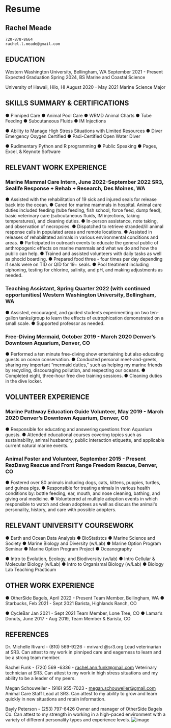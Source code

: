# Resume

## Rachel Meade
    720-878-8664
    rachel.l.meade@gmail.com


## EDUCATION

Western Washington University, Bellingham, WA September 2021 - Present Expected Graduation Spring 2024, BS Marine and Coastal Science

University of Hawaii, Hilo, HI August 2020 - May 2021 Marine Science Major

## SKILLS SUMMARY & CERTIFICATIONS
 
●	Pinniped Care
●	Animal Pool Care
●	WRMD Animal Charts
●	Tube Feeding
●	Subcutaneous Fluids
●	IM Injections
 
●	Ability to Manage High Stress Situations with Limited Resources
●	Diver Emergency Oxygen Certified
●	Padi-Certified Open Water Diver
 
●	Rudimentary Python and R programming
●	Public Speaking
●	Pages, Excel, & 
Keynote Software
 

## RELEVANT WORK EXPERIENCE
### Marine Mammal Care Intern, June 2022-September 2022 SR3, Sealife Response + Rehab + Research, Des Moines, WA
●	Assisted with the rehabilitation of 19 sick and injured seals for release back into the ocean.
●	Cared for marine mammals in hospital. Animal care duties included feeding (tube feeding, fish school, force feed, dump feed), basic veterinary care (subcutaneous fluids, IM injections, taking temperatures), and cleaning duties.
●	In-person assistance, note taking, and observation of necropsies.
●	Dispatched to retrieve stranded/ill animal response calls in populated areas and remote locations.
●	Assisted in releases of rehabilitated animals in various environmental conditions and areas.
●	Participated in outreach events to educate the general public of anthropogenic effects on marine mammals and what we do and how the public can help.
●	Trained and assisted volunteers with daily tasks as well as phocid boarding.
●	Prepared food three - four times per day depending if seals were on TID or QID for 19+ seals.
●	Pool treatment including siphoning, testing for chlorine, salinity, and pH, and making adjustments as needed.

 ### Teaching Assistant, Spring Quarter 2022 (with continued opportunities) Western Washington University, Bellingham, WA
●	Assisted, encouraged, and guided students experimenting on two ten-gallon tanks/group to learn the effects of eutrophication demonstrated on a small scale.
●	Supported professor as needed.
 
 ### Free-Diving Mermaid, October 2019 - March 2020 Denver’s Downtown Aquarium, Denver, CO
●	Performed a ten minute free-diving show entertaining but also educating guests on ocean conservation.
●	Conducted personal meet-and-greets, sharing my important “mermaid duties,” such as helping my marine friends by recycling, discouraging pollution, and respecting our oceans.
●	Completed eight, three-hour free dive training sessions.
●	Cleaning duties in the dive locker.

## VOLUNTEER EXPERIENCE
### Marine Pathway Education Guide Volunteer, May 2019 - March 2020 Denver’s Downtown Aquarium, Denver, CO
●	Responsible for educating and answering questions from Aquarium guests.
●	Attended educational courses covering topics such as sustainability, animal husbandry, public interaction etiquette, and applicable current natural marine events.

### Animal Foster and Volunteer, September 2015 - Present RezDawg Rescue and Front Range Freedom Rescue, Denver, CO
●	Fostered over 80 animals including dogs, cats, kittens, puppies, turtles, and guinea pigs.
●	Responsible for treating animals in various health conditions by: bottle feeding, ear, mouth, and nose cleaning, bathing, and giving oral medicine.
●	Volunteered at multiple adoption events in which responsible to watch and clean adoptees as well as discuss the animal's personality, history, and care with possible adopters.

 
## RELEVANT UNIVERSITY COURSEWORK

●	Earth and Ocean Data Analysis
●	BioStatistcs
●	Marine Science and Society
●	Marine Biology and Diversity (w/Lab)
●	Marine Option Program Seminar
●	Marine Option Program Project
●	Oceanography
 

●	Intro to Evolution, Ecology, and Biodiversity (w/lab)
●	Intro Cellular & Molecular Biology (w/Lab)
●	Intro to Organismal Biology (w/Lab)
●	Biology Lab Teaching Practicum


 

 
## OTHER WORK EXPERIENCE
●	OtherSide Bagels, April 2022 - Present Team Member, Bellingham, WA
●	Starbucks, Feb 2021 - Sept 2021 Barista, Highlands Ranch, CO
 

●	CycleBar Jan 2021 - Sept 2021 Team Member, Lone Tree, CO
●	Lamar’s Donuts, June 2017 - Aug 2019, Team Member & Barista, CO
 

## REFERENCES

Dr. Michelle Rivard - (810) 569-9226 - mrivard @sr3.org
Lead veterinarian at SR3. Can attest to my work in pinniped care and eagerness to learn and be a strong team member.

Rachel Funk - (720) 569 -6336 - rachel.ann.funk@gmail.com
Veterinary technician at SR3. Can attest to my work in high stress situations and my ability to be a leader of my peers.

Megan Schouweiler - (916) 955-7023 - megan.schouweiler@gmail.com
Animal Care Staff Lead at SR3. Can attest to my ability to grow and learn quickly in new situations and retain information.

Bayly Peterson - (253) 797-6426
Owner and manager of OtherSide Bagels Co. Can attest to my strength in working in a high-paced environment with a variety of different personality types and experience levels.
![image](https://user-images.githubusercontent.com/126024543/223885717-b99082be-f9a0-49f7-88d3-6a9923c3378a.png)
